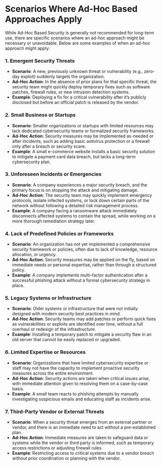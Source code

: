 # Scenarios Where Ad-Hoc Based Approaches Apply

While Ad-Hoc Based Security is generally not recommended for long-term use, there are specific scenarios where an ad-hoc approach might be necessary or unavoidable. Below are some examples of when an ad-hoc approach might apply:

### 1. **Emergent Security Threats**
   - **Scenario**: A new, previously unknown threat or vulnerability (e.g., zero-day exploit) suddenly targets the organization.
   - **Ad-Hoc Action**: In the absence of prior plans for that specific threat, the security team might quickly deploy temporary fixes such as software patches, firewall rules, or new intrusion detection systems.
   - **Example**: Deploying a fix for a critical vulnerability after it’s publicly disclosed but before an official patch is released by the vendor.

### 2. **Small Business or Startups**
   - **Scenario**: Smaller organizations or startups with limited resources may lack dedicated cybersecurity teams or formalized security frameworks.
   - **Ad-Hoc Action**: Security measures may be implemented as-needed or after incidents, such as adding basic antivirus protection or a firewall only after a breach or security scare.
   - **Example**: A small e-commerce website installs a basic security solution to mitigate a payment card data breach, but lacks a long-term cybersecurity plan.

### 3. **Unforeseen Incidents or Emergencies**
   - **Scenario**: A company experiences a major security breach, and the primary focus is on stopping the attack and mitigating damage.
   - **Ad-Hoc Action**: The security team may quickly implement emergency protocols, isolate infected systems, or lock down certain parts of the network without following a detailed risk management process.
   - **Example**: A company facing a ransomware attack immediately disconnects affected systems to contain the spread, while working on a more thorough remediation strategy later.

### 4. **Lack of Predefined Policies or Frameworks**
   - **Scenario**: An organization has not yet implemented a comprehensive security framework or policies, often due to lack of knowledge, resource allocation, or urgency.
   - **Ad-Hoc Action**: Security measures may be applied on the fly, based on immediate needs or personal expertise, rather than through a structured policy.
   - **Example**: A company implements multi-factor authentication after a successful phishing attack without a formal cybersecurity strategy in place.

### 5. **Legacy Systems or Infrastructure**
   - **Scenario**: Older systems or infrastructure that were not initially designed with modern security best practices in mind.
   - **Ad-Hoc Action**: Security teams may add patches or perform quick fixes as vulnerabilities or exploits are identified over time, without a full overhaul or redesign of the infrastructure.
   - **Example**: Installing a temporary patch to mitigate a security flaw in an old server that cannot be easily replaced or upgraded.

### 6. **Limited Expertise or Resources**
   - **Scenario**: Organizations that have limited cybersecurity expertise or staff may not have the capacity to implement proactive security measures across the entire environment.
   - **Ad-Hoc Action**: Security actions are taken when critical issues arise, with immediate attention given to resolving them on a case-by-case basis.
   - **Example**: A small team reacts to phishing attempts by manually investigating suspicious emails and educating staff as incidents arise.

### 7. **Third-Party Vendor or External Threats**
   - **Scenario**: When a security threat emerges from an external partner or vendor, and there is an immediate need to act without a pre-established plan.
   - **Ad-Hoc Action**: Immediate measures are taken to safeguard data or systems while the vendor or third party is informed, such as temporary access restrictions or adjusting firewall rules.
   - **Example**: Restricting access to critical systems due to a vendor breach without prior coordination or planning with the vendor.
